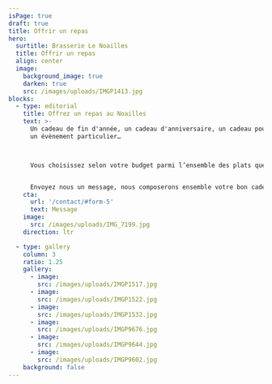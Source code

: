 ```yaml
---
isPage: true
draft: true
title: Offrir un repas
hero:
  surtitle: Brasserie Le Noailles
  title: Offrir un repas
  align: center
  image:
    background_image: true
    darken: true
    src: /images/uploads/IMGP1413.jpg
blocks:
  - type: editorial
    title: Offrez un repas au Noailles
    text: >-
      Un cadeau de fin d'année, un cadeau d'anniversaire, un cadeau pour fêter
      un évènement particulier…



      Vous choisissez selon votre budget parmi l’ensemble des plats que nous proposons à [la carte](/la-carte/).


      Envoyez nous un message, nous composerons ensemble votre bon cadeau.
    cta:
      url: '/contact/#form-5'
      text: Message
    image:
      src: /images/uploads/IMG_7199.jpg
    direction: ltr

  - type: gallery
    column: 3
    ratio: 1.25
    gallery:
      - image:
        src: /images/uploads/IMGP1517.jpg
      - image:
        src: /images/uploads/IMGP1522.jpg
      - image:
        src: /images/uploads/IMGP1532.jpg
      - image:
        src: /images/uploads/IMGP9676.jpg
      - image:
        src: /images/uploads/IMGP9644.jpg
      - image:
        src: /images/uploads/IMGP9602.jpg
    background: false
---
```

